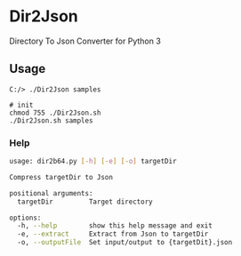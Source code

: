 # Dir2Json
Directory To Json Converter for Python 3

## Usage
```cmd: Windows
C:/> ./Dir2Json samples
```

```sh: *nix
# init
chmod 755 ./Dir2Json.sh
./Dir2Json.sh samples
```

### Help
```sh
usage: dir2b64.py [-h] [-e] [-o] targetDir

Compress targetDir to Json

positional arguments:
  targetDir         Target directory

options:
  -h, --help        show this help message and exit
  -e, --extract     Extract from Json to targetDir
  -o, --outputFile  Set input/output to {targetDit}.json
```
